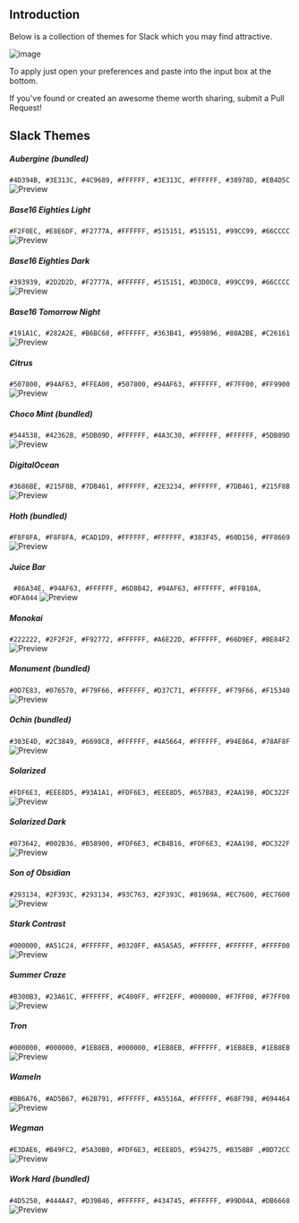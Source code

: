 ## Introduction

Below is a collection of themes for Slack which you may find attractive.

![image](http://i1220.photobucket.com/albums/dd454/bharadwaj6/slack%20images/preferences_preview_zps4f5900ea.png)

To apply just open your preferences and paste into the input box at the bottom.

If you've found or created an awesome theme worth sharing, submit a Pull Request!

## Slack Themes

##### Aubergine (bundled)
`#4D394B, #3E313C, #4C9689, #FFFFFF, #3E313C, #FFFFFF, #38978D, #EB4D5C`
![Preview](http://i1220.photobucket.com/albums/dd454/bharadwaj6/slack%20images/aubergine_zps9666f8f6.png)

##### Base16 Eighties Light
`#F2F0EC, #E8E6DF, #F2777A, #FFFFFF, #515151, #515151, #99CC99, #66CCCC`
![Preview](http://i1220.photobucket.com/albums/dd454/bharadwaj6/slack%20images/base16eightieslight_zps3beffcd3.png)

##### Base16 Eighties Dark
`#393939, #2D2D2D, #F2777A, #FFFFFF, #515151, #D3D0C8, #99CC99, #66CCCC`
![Preview](http://i1220.photobucket.com/albums/dd454/bharadwaj6/slack%20images/base16eightiesdark_zpsd89b70e0.png)

##### Base16 Tomorrow Night
`#191A1C, #282A2E, #B6BC68, #FFFFFF, #363B41, #959896, #80A2BE, #C26161`
![Preview](http://i1220.photobucket.com/albums/dd454/bharadwaj6/slack%20images/base16tomorrownight_zps38c9eae4.png)

##### Citrus
`#507800, #94AF63, #FFEA00, #507800, #94AF63, #FFFFFF, #F7FF00, #FF9900`
![Preview](http://i1220.photobucket.com/albums/dd454/bharadwaj6/slack%20images/citrus_zps81442409.png)

##### Choco Mint (bundled)
`#544538, #42362B, #5DB09D, #FFFFFF, #4A3C30, #FFFFFF, #FFFFFF, #5DB09D`
![Preview](http://i1220.photobucket.com/albums/dd454/bharadwaj6/slack%20images/chocomint_zps24eac4e2.png)

##### DigitalOcean
`#3686BE, #215F8B, #7DB461, #FFFFFF, #2E3234, #FFFFFF, #7DB461, #215F8B`
![Preview](http://i1220.photobucket.com/albums/dd454/bharadwaj6/slack%20images/digitalocean_zpsf010b2f3.png)

##### Hoth (bundled)
`#F8F8FA, #F8F8FA, #CAD1D9, #FFFFFF, #FFFFFF, #383F45, #60D156, #FF8669`
![Preview](http://i1220.photobucket.com/albums/dd454/bharadwaj6/slack%20images/hoth_zps25bd7075.png)

##### Juice Bar
` #86A34E, #94AF63, #FFFFFF, #6D8B42, #94AF63, #FFFFFF, #FFB10A, #DFA044`
![Preview](http://i1220.photobucket.com/albums/dd454/bharadwaj6/slack%20images/juicebar_zps650428d2.png)

##### Monokai
`#222222, #2F2F2F, #F92772, #FFFFFF, #A6E22D, #FFFFFF, #66D9EF, #BE84F2`
![Preview](http://i1220.photobucket.com/albums/dd454/bharadwaj6/slack%20images/monokai_zpsdd623c85.png)

##### Monument (bundled)
`#0D7E83, #076570, #F79F66, #FFFFFF, #D37C71, #FFFFFF, #F79F66, #F15340`
![Preview](http://i1220.photobucket.com/albums/dd454/bharadwaj6/slack%20images/monument_zps13cce104.png)

##### Ochin (bundled)
`#303E4D, #2C3849, #6698C8, #FFFFFF, #4A5664, #FFFFFF, #94E864, #78AF8F`
![Preview](http://i1220.photobucket.com/albums/dd454/bharadwaj6/slack%20images/ochin_zps5ef2aa75.png)

##### Solarized
`#FDF6E3, #EEE8D5, #93A1A1, #FDF6E3, #EEE8D5, #657B83, #2AA198, #DC322F`
![Preview](http://i1220.photobucket.com/albums/dd454/bharadwaj6/slack%20images/solarized_zps86a8d0fb.png)

##### Solarized Dark
`#073642, #002B36, #B58900, #FDF6E3, #CB4B16, #FDF6E3, #2AA198, #DC322F`
![Preview](http://i1220.photobucket.com/albums/dd454/bharadwaj6/slack%20images/solarizeddark_zpsa3eb42d0.png)

##### Son of Obsidian
`#293134, #2F393C, #293134, #93C763, #2F393C, #81969A, #EC7600, #EC7600`
![Preview](http://i1220.photobucket.com/albums/dd454/bharadwaj6/slack%20images/sonofobsidian_zpse7ec76ee.png)

##### Stark Contrast
`#000000, #A51C24, #FFFFFF, #0320FF, #A5A5A5, #FFFFFF, #FFFFFF, #FFFF00`
![Preview](http://i1220.photobucket.com/albums/dd454/bharadwaj6/slack%20images/starkcontrast_zpsae51f6e6.png)

##### Summer Craze
`#B300B3, #23A61C, #FFFFFF, #C400FF, #FF2EFF, #000000, #F7FF00, #F7FF00`
![Preview](http://i1220.photobucket.com/albums/dd454/bharadwaj6/slack%20images/summercraze_zps53b42b9d.png)

##### Tron
`#000000, #000000, #1EB8EB, #000000, #1EB8EB, #FFFFFF, #1EB8EB, #1EB8EB`
![Preview](http://i1220.photobucket.com/albums/dd454/bharadwaj6/slack%20images/tron_zpsacbeeb82.png)

##### WameIn
`#BB6A76, #AD5B67, #62B791, #FFFFFF, #A5516A, #FFFFFF, #68F798, #694464`
![Preview](http://i1220.photobucket.com/albums/dd454/bharadwaj6/slack%20images/wamein_zps1136c967.png)

##### Wegman
`#E3DAE6, #B49FC2, #5A30B0, #FDF6E3, #EEE8D5, #594275, #B358BF ,#BD72CC` ![Preview](http://i1220.photobucket.com/albums/dd454/bharadwaj6/slack%20images/wegman_zps809e2593.png)

##### Work Hard (bundled)
`#4D5250, #444A47, #D39B46, #FFFFFF, #434745, #FFFFFF, #99D04A, #DB6668`
![Preview](http://i1220.photobucket.com/albums/dd454/bharadwaj6/slack%20images/workhard_zpsf495b974.png)
